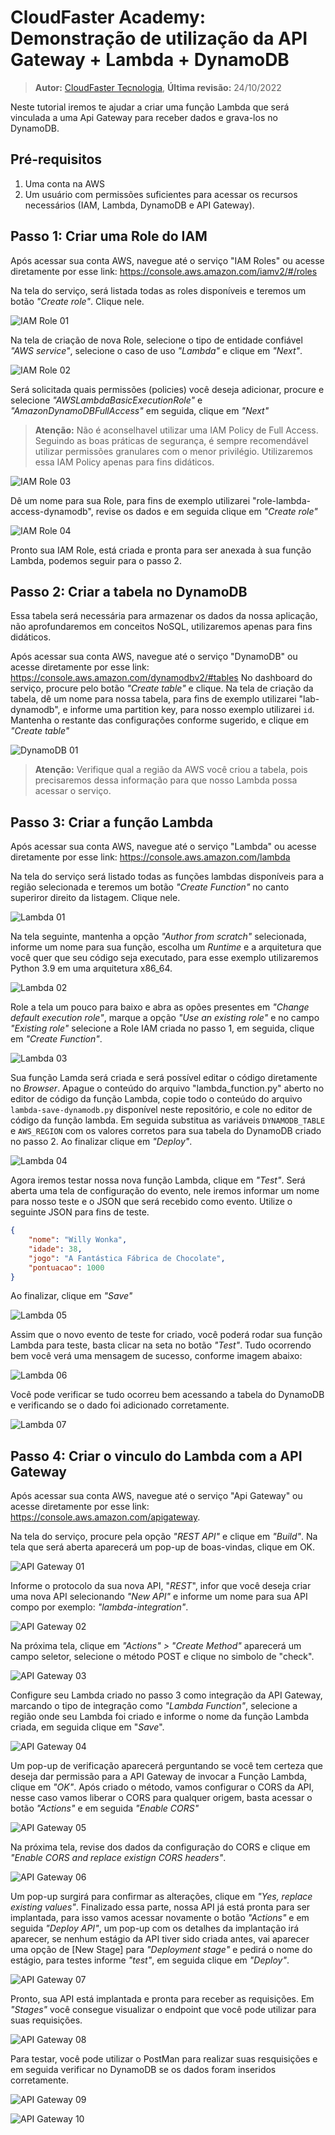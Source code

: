 # CloudFaster Academy: Demonstração de utilização da API Gateway + Lambda + DynamoDB

> **Autor:** [CloudFaster Tecnologia](https://cloudfaster.com.br), **Última revisão:** 24/10/2022

Neste tutorial iremos te ajudar a criar uma função Lambda que será vinculada a uma Api Gateway para receber dados e grava-los no DynamoDB.

## Pré-requisitos

1) Uma conta na AWS
2) Um usuário com permissões suficientes para acessar os recursos necessários (IAM, Lambda, DynamoDB e API Gateway).

## Passo 1: Criar uma Role do IAM

Após acessar sua conta AWS, navegue até o serviço "IAM Roles" ou acesse diretamente por esse link: <https://console.aws.amazon.com/iamv2/#/roles>

Na tela do serviço, será listada todas as roles disponíveis e teremos um botão *"Create role"*. Clique nele.

![IAM Role 01](./assets/iam-role-01.png)

Na tela de criação de nova Role, selecione o tipo de entidade confiável *"AWS service"*, selecione o caso de uso *"Lambda"* e clique em *"Next"*.

![IAM Role 02](./assets/iam-role-02.png)

Será solicitada quais permissões (policies) você deseja adicionar, procure e selecione *"AWSLambdaBasicExecutionRole"* e *"AmazonDynamoDBFullAccess"* em seguida, clique em *"Next"*

> **Atenção:** Não é aconselhavel utilizar uma IAM Policy de Full Access. Seguindo as boas práticas de segurança, é sempre recomendável utilizar permissões granulares com o menor privilégio. Utilizaremos essa IAM Policy apenas para fins didáticos.

![IAM Role 03](./assets/iam-role-03.png)

Dê um nome para sua Role, para fins de exemplo utilizarei "role-lambda-access-dynamodb", revise os dados e em seguida clique em *"Create role"*

![IAM Role 04](./assets/iam-role-04.png)

Pronto sua IAM Role, está criada e pronta para ser anexada à sua função Lambda, podemos seguir para o passo 2.

## Passo 2: Criar a tabela no DynamoDB

Essa tabela será necessária para armazenar os dados da nossa aplicação, não aprofundaremos em conceitos NoSQL, utilizaremos apenas para fins didáticos.

Após acessar sua conta AWS, navegue até o serviço "DynamoDB" ou acesse diretamente por esse link: <https://console.aws.amazon.com/dynamodbv2/#tables>
No dashboard do serviço, procure pelo botão *"Create table"* e clique.
Na tela de criação da tabela, dê um nome para nossa tabela, para fins de exemplo utilizarei "lab-dynamodb", e informe uma partition key, para nosso exemplo utilizarei `id`. Mantenha o restante das configurações conforme sugerido, e clique em *"Create table"*

![DynamoDB 01](./assets/dynamodb_01.png)

> **Atenção:** Verifique qual a região da AWS você criou a tabela, pois precisaremos dessa informação para que nosso Lambda possa acessar o serviço.

## Passo 3: Criar a função Lambda

Após acessar sua conta AWS, navegue até o serviço "Lambda" ou acesse diretamente por esse link: <https://console.aws.amazon.com/lambda>

Na tela do serviço será listado todas as funções lambdas disponíveis para a região selecionada e teremos um botão *"Create Function"* no canto superiror direito da listagem. Clique nele.

![Lambda 01](./assets/tela_01.png)

Na tela seguinte, mantenha a opção *"Author from scratch"* selecionada, informe um nome para sua função, escolha um *Runtime* e a arquitetura que você quer que seu código seja executado, para esse exemplo utilizaremos Python 3.9 em uma arquitetura x86_64.

![Lambda 02](./assets/tela_02.png)

Role a tela um pouco para baixo e abra as opões presentes em *"Change default execution role"*, marque a opção *"Use an existing role"* e no campo *"Existing role"* selecione a Role IAM criada no passo 1, em seguida, clique em *"Create Function"*.

![Lambda 03](./assets/tela_03.png)

Sua função Lamda será criada e será possível editar o código diretamente no *Browser*. Apague o conteúdo do arquivo "lambda_function.py" aberto no editor de código da função Lambda, copie todo o conteúdo do arquivo `lambda-save-dynamodb.py` disponível neste repositório, e cole no editor de código da função lambda. Em seguida substitua as variáveis `DYNAMODB_TABLE` e `AWS_REGION` com os valores corretos para sua tabela do DynamoDB criado no passo 2. Ao finalizar clique em *"Deploy"*.

![Lambda 04](./assets/tela_04.png)

Agora iremos testar nossa nova função Lambda, clique em *"Test"*. Será aberta uma tela de configuração do evento, nele iremos informar um nome para nosso teste e o JSON que será recebido como evento. Utilize o seguinte JSON para fins de teste.

```json
{
    "nome": "Willy Wonka",
    "idade": 38,
    "jogo": "A Fantástica Fábrica de Chocolate",
    "pontuacao": 1000
}
```

Ao finalizar, clique em *"Save"*

![Lambda 05](./assets/tela_05.png)

Assim que o novo evento de teste for criado, você poderá rodar sua função Lambda para teste, basta clicar na seta no botão *"Test"*. Tudo ocorrendo bem você verá uma mensagem de sucesso, conforme imagem abaixo:

![Lambda 06](./assets/tela_06.png)

Você pode verificar se tudo ocorreu bem acessando a tabela do DynamoDB e verificando se o dado foi adicionado corretamente.

![Lambda 07](./assets/tela_07.png)

## Passo 4: Criar o vinculo do Lambda com a API Gateway

Após acessar sua conta AWS, navegue até o serviço "Api Gateway" ou acesse diretamente por esse link: <https://console.aws.amazon.com/apigateway>.

Na tela do serviço, procure pela opção *"REST API"* e clique em *"Build"*. Na tela que será aberta aparecerá um pop-up de boas-vindas, clique em OK.

![API Gateway 01](./assets/api-gateway_01.png)

Informe o protocolo da sua nova API, "*REST*", infor que você deseja criar uma nova API selecionando *"New API"* e informe um nome para sua API compo por exemplo: *"lambda-integration"*.

![API Gateway 02](./assets/api-gateway_02.png)

Na próxima tela, clique em *"Actions" > "Create Method"* aparecerá um campo seletor, selecione o método POST e clique no simbolo de "check".

![API Gateway 03](./assets/api-gateway_03.png)

Configure seu Lambda criado no passo 3 como integração da API Gateway, marcando o tipo de integração como *"Lambda Function"*, selecione a região onde seu Lambda foi criado e informe o nome da função Lambda criada, em seguida clique em "*Save*".

![API Gateway 04](./assets/api-gateway_04.png)

Um pop-up de verificação aparecerá perguntando se você tem certeza que deseja dar permissão para a API Gateway de invocar a Função Lambda, clique em *"OK"*.
Após criado o método, vamos configurar o CORS da API, nesse caso vamos liberar o CORS para qualquer origem, basta acessar o botão *"Actions"* e em seguida *"Enable CORS"*

![API Gateway 05](./assets/api-gateway_05.png)

Na próxima tela, revise dos dados da configuração do CORS e clique em *"Enable CORS and replace existign CORS headers"*.

![API Gateway 06](./assets/api-gateway_06.png)

Um pop-up surgirá para confirmar as alterações, clique em *"Yes, replace existing values"*.
Finalizado essa parte, nossa API já está pronta para ser implantada, para isso vamos acessar novamente o botão *"Actions"* e em seguida *"Deploy API"*, um pop-up com os detalhes da implantação irá aparecer, se nenhum estágio da API tiver sido criada antes, vai aparecer uma opção de [New Stage] para *"Deployment stage"* e pedirá o nome do estágio, para testes informe *"test"*, em seguida clique em *"Deploy"*.

![API Gateway 07](./assets/api-gateway_07.png)

Pronto, sua API está implantada e pronta para receber as requisições. Em *"Stages"* você consegue visualizar o endpoint que você pode utilizar para suas requisições.

![API Gateway 08](./assets/api-gateway_08.png)

Para testar, você pode utilizar o PostMan para realizar suas resquisições e em seguida verificar no DynamoDB se os dados foram inseridos corretamente.

![API Gateway 09](./assets/api-gateway_09.png)

![API Gateway 10](./assets/api-gateway_10.png)
